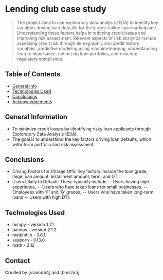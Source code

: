 # Lending club case study
> The project aims to use exploratory data analysis (EDA) to identify key variables driving loan defaults for the largest online loan marketplace. Understanding these factors helps in reducing credit losses and improving risk assessment. Relevant aspects of risk analytics include assessing credit risk through demographic and credit history variables, predictive modeling using machine learning, understanding feature importance, optimizing loan portfolios, and ensuring regulatory compliance.


## Table of Contents
* [General Info](#general-information)
* [Technologies Used](#technologies-used)
* [Conclusions](#conclusions)
* [Acknowledgements](#acknowledgements)

<!-- You can include any other section that is pertinent to your problem -->

## General Information
- To minimize credit losses by identifying risky loan applicants through Exploratory Data Analysis (EDA).
- The goal is to understand the key factors driving loan defaults, which will inform portfolio and risk assessment.


<!-- You don't have to answer all the questions - just the ones relevant to your project. -->

## Conclusions
- Driving Factors for Charge Offs: Key factors include the loan grade, large loan amount, installment amount, term, and DTI.
- Users Likely to Default: These typically include 
-- Users having high experience, 
-- Users who have taken loans for small businesses, 
-- Employees with ‘F’ and ‘G’ grades, 
-- Users who have taken long-term loans
-- Users with high DTI.

<!-- You don't have to answer all the questions - just the ones relevant to your project. -->


## Technologies Used
- numpy - version 1.21
- pandas - version 2.1.2.
- matplotlib - 3.8.1
- seaborn - 0.13.0
- math - 3.12

<!-- As the libraries versions keep on changing, it is recommended to mention the version of library used in this project -->



## Contact
Created by [vvinod64] and [bmishra]

